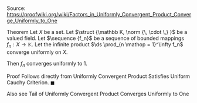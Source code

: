 # 

Source: https://proofwiki.org/wiki/Factors_in_Uniformly_Convergent_Product_Converge_Uniformly_to_One

Theorem
Let $X$ be a set.
Let $\struct {\mathbb K, \norm {\, \cdot \,} }$ be a valued field.
Let $\sequence {f_n}$ be a sequence of bounded mappings $f_n: X \to \mathbb K$.
Let the infinite product $\ds \prod_{n \mathop = 1}^\infty f_n$ converge uniformly on $X$.

Then $f_n$ converges uniformly to $1$.


Proof
Follows directly from Uniformly Convergent Product Satisfies Uniform Cauchy Criterion.
$\blacksquare$


Also see
Tail of Uniformly Convergent Product Converges Uniformly to One




